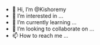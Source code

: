 - 👋 Hi, I’m @Kishoremy
- 👀 I’m interested in ...
- 🌱 I’m currently learning ...
- 💞️ I’m looking to collaborate on ...
- 📫 How to reach me ...

<!---
Kishoremy/Kishoremy is a ✨ special ✨ repository because its `README.md` (this file) appears on your GitHub profile.
You can click the Preview link to take a look at your changes.
--->
